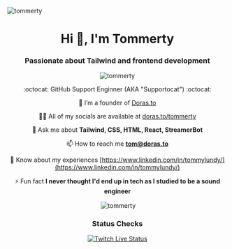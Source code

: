 <p align="left"> <img src="https://komarev.com/ghpvc/?username=tommerty&label=Profile%20views&color=0e75b6&style=flat" alt="tommerty" /> </p>
<h1 align="center">Hi 👋, I'm Tommerty</h1>
<h3 align="center">Passionate about Tailwind and frontend development</h3>

<p align="center"><img align="center" src="https://github-readme-streak-stats.herokuapp.com/?user=tommerty&" alt="tommerty" /></p>
<div align="center">
:octocat: GitHub Support Enginner (AKA "Supportocat") :octocat:

👯 I’m a founder of [Doras.to](https://doras.to)

👨‍💻 All of my socials are available at [doras.to/tommerty](https://doras.to/tommerty)

💬 Ask me about **Tailwind, CSS, HTML, React, StreamerBot**

📫 How to reach me **tom@doras.to**

📄 Know about my experiences [https://www.linkedin.com/in/tommylundy/](https://www.linkedin.com/in/tommylundy/)

⚡ Fun fact **I never thought I'd end up in tech as I studied to be a sound engineer**

<p>&nbsp;<img align="center" src="https://github-readme-stats.vercel.app/api?username=tommerty&show_icons=true&locale=en" alt="tommerty" /></p>

### Status Checks
[![Twitch Live Status](https://github.com/tommerty/tommerty/actions/workflows/livestream.yml/badge.svg)](https://github.com/tommerty/tommerty/actions/workflows/livestream.yml)
